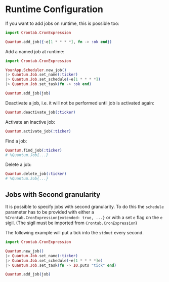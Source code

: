 # Runtime Configuration

If you want to add jobs on runtime, this is possible too:

```elixir
import Crontab.CronExpression

Quantum.add_job({~e[1 * * * *], fn -> :ok end})
```

Add a named job at runtime:

```elixir
import Crontab.CronExpression

YourApp.Scheduler.new_job()
|> Quantum.Job.set_name(:ticker)
|> Quantum.Job.set_schedule(~e[1 * * * *])
|> Quantum.Job.set_task(fn -> :ok end)

Quantum.add_job(job)
```

Deactivate a job, i.e. it will not be performed until job is activated again:
```elixir
Quantum.deactivate_job(:ticker)
```

Activate an inactive job:
```elixir
Quantum.activate_job(:ticker)
```

Find a job:
```elixir
Quantum.find_job(:ticker)
# %Quantum.Job{...}
```

Delete a job:
```elixir
Quantum.delete_job(:ticker)
# %Quantum.Job{...}
```

## Jobs with Second granularity

It is possible to specify jobs with second granularity.
To do this the `schedule` parameter has to be provided with either a `%Crontab.CronExpression{extended: true, ...}` or
with a set `e` flag on the `e` sigil. (The sigil must be imported from `Crontab.CronExpression`)

The following example will put a tick into the `stdout` every second.

```elixir
import Crontab.CronExpression

Quantum.new_job()
|> Quantum.Job.set_name(:ticker)
|> Quantum.Job.set_schedule(~e[1 * * * *]e)
|> Quantum.Job.set_task(fn -> IO.puts "tick" end)

Quantum.add_job(job)
```
